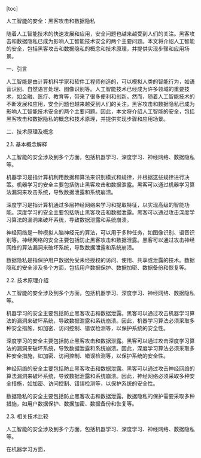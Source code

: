 
[toc]                    
                
                
人工智能的安全：黑客攻击和数据隐私

随着人工智能技术的快速发展和应用，安全问题也越来越受到人们的关注。黑客攻击和数据隐私已成为影响人工智能技术安全的两个主要问题。本文将介绍人工智能的安全，包括黑客攻击和数据隐私的概念和技术原理，并提供实现步骤和应用场景。

一、引言

人工智能是由计算机科学家和软件工程师创造的，可以模拟人类的智能行为，如语音识别、自然语言处理、图像识别等。人工智能技术已经成为许多领域的重要技术，如金融、医疗、教育等，带来了很多便利和创新。然而，随着人工智能技术的不断发展和应用，安全问题也越来越受到人们的关注。黑客攻击和数据隐私已成为影响人工智能技术安全的两个主要问题。因此，本文将介绍人工智能的安全，包括黑客攻击和数据隐私的概念和技术原理，并提供实现步骤和应用场景。

二、技术原理及概念

2.1. 基本概念解释

人工智能的安全涉及到多个方面，包括机器学习、深度学习、神经网络、数据隐私等。

机器学习是指计算机利用数据和算法来识别模式和规律，并根据这些规律进行决策。机器学习的安全主要包括防止黑客攻击和数据泄露。黑客可以通过机器学习算法漏洞来攻击系统，导致数据泄露和系统崩溃。

深度学习是指计算机通过多层神经网络来学习和提取特征，以实现高级的智能功能。深度学习的安全主要包括防止黑客攻击和数据泄露。黑客可以通过攻击深度学习算法的漏洞来破坏系统，导致数据泄露和系统崩溃。

神经网络是一种模拟人脑神经元的算法，可以用于多种任务，如图像识别、语音识别等。神经网络的安全主要包括防止黑客攻击和数据泄露。黑客可以通过攻击神经网络的算法漏洞来破坏系统，导致数据泄露和系统崩溃。

数据隐私是指保护用户数据免受未经授权的访问、使用、共享或泄露的技术。数据隐私的安全涉及多个方面，包括用户数据保护、数据加密、数据备份和恢复等。

2.2. 技术原理介绍

人工智能的安全涉及到多个方面，包括机器学习、深度学习、神经网络、数据隐私等。

机器学习的安全主要包括防止黑客攻击和数据泄露。黑客可以通过攻击机器学习算法的漏洞来破坏系统，导致数据泄露和系统崩溃。因此，机器学习算法必须采取多种安全措施，如加密、访问控制、错误检测等，以保护系统的安全性。

深度学习的安全主要包括防止黑客攻击和数据泄露。黑客可以通过攻击深度学习算法的漏洞来破坏系统，导致数据泄露和系统崩溃。因此，深度学习算法必须采取多种安全措施，如加密、访问控制、错误检测等，以保护系统的安全性。

神经网络的安全主要包括防止黑客攻击和数据泄露。黑客可以通过攻击神经网络的算法漏洞来破坏系统，导致数据泄露和系统崩溃。因此，神经网络必须采取多种安全措施，如加密、访问控制、错误检测等，以保护系统的安全性。

数据隐私的安全主要包括防止黑客攻击和数据泄露。数据隐私的保护需要采取多种措施，如用户数据保护、数据加密、数据备份和恢复等。

2.3. 相关技术比较

人工智能的安全涉及到多个方面，包括机器学习、深度学习、神经网络、数据隐私等。

在机器学习方面，

